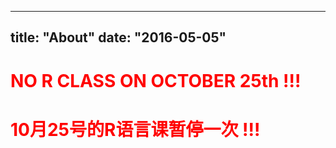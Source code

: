  ---
title: "About"
date: "2016-05-05"
---

# <span style="color:red">**NO R CLASS ON OCTOBER 25th !!!**</span>

# <span style="color:red">**10月25号的R语言课暂停一次 !!!**</span>


<br/><br/><br/><br/><br/><br/><br/><br/><br/><br/><br/><br/><br/><br/><br/>